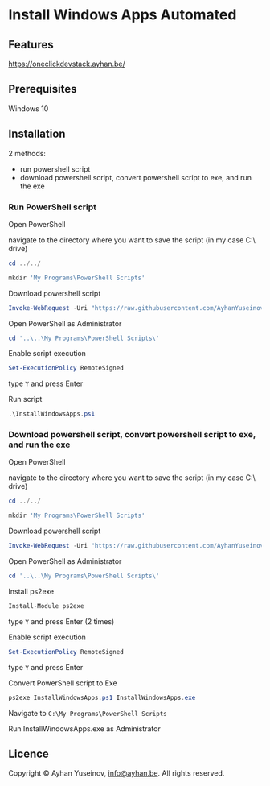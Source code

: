 # Install Windows Apps Automated

## Features
https://oneclickdevstack.ayhan.be/

## Prerequisites
Windows 10

## Installation

2 methods:
* run powershell script
* download powershell script, convert powershell script to exe, and run the exe

### Run PowerShell script

Open PowerShell  

navigate to the directory where you want to save the script (in my case C:\ drive)
```powershell
cd ../../
```

```powershell
mkdir 'My Programs\PowerShell Scripts'
```

Download powershell script  
```powershell
Invoke-WebRequest -Uri "https://raw.githubusercontent.com/AyhanYuseinov/windows-apps/main/InstallWindowsApps.ps1" -OutFile "C:\My Programs\PowerShell Scripts\InstallWindowsApps.ps1"
```

Open PowerShell as Administrator  

```powershell
cd '..\..\My Programs\PowerShell Scripts\'
```

Enable script execution  
```powershell
Set-ExecutionPolicy RemoteSigned
```
type `Y` and press Enter

Run script
```powershell
.\InstallWindowsApps.ps1
```

### Download powershell script, convert powershell script to exe, and run the exe

Open PowerShell  

navigate to the directory where you want to save the script (in my case C:\ drive)
```powershell
cd ../../
```

```powershell
mkdir 'My Programs\PowerShell Scripts'
```

Download powershell script  
```powershell
Invoke-WebRequest -Uri "https://raw.githubusercontent.com/AyhanYuseinov/windows-apps/main/InstallWindowsApps.ps1" -OutFile "C:\My Programs\PowerShell Scripts\InstallWindowsApps.ps1"
```

Open PowerShell as Administrator  

```powershell
cd '..\..\My Programs\PowerShell Scripts\'
```

Install ps2exe  
```powershell
Install-Module ps2exe
```
type `Y` and press Enter (2 times)

Enable script execution  
```powershell
Set-ExecutionPolicy RemoteSigned
```
type `Y` and press Enter

Convert PowerShell script to Exe  
```powershell
ps2exe InstallWindowsApps.ps1 InstallWindowsApps.exe
```

Navigate to `C:\My Programs\PowerShell Scripts`  

Run InstallWindowsApps.exe as Administrator

## Licence
Copyright © Ayhan Yuseinov, info@ayhan.be. All rights reserved.